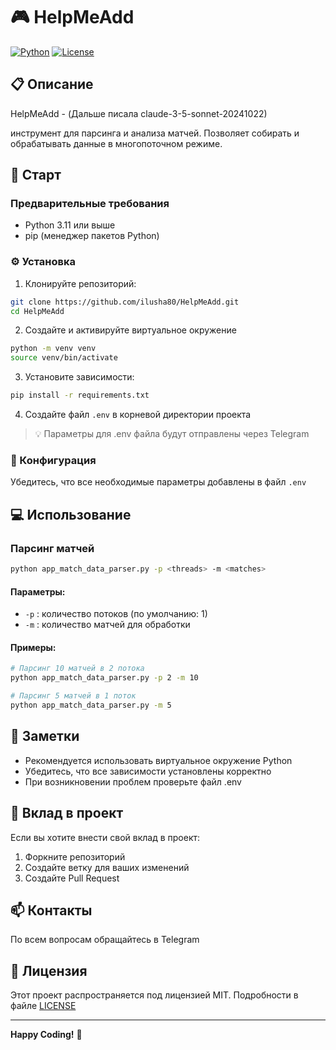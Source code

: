 # 🎮 HelpMeAdd

[![Python](https://img.shields.io/badge/Python-3.11%2B-blue)](https://www.python.org/downloads/)
[![License](https://img.shields.io/badge/license-MIT-green)](LICENSE)

## 📋 Описание
HelpMeAdd - (Дальше писала claude-3-5-sonnet-20241022)

инструмент для парсинга и анализа матчей. Позволяет собирать и обрабатывать данные в многопоточном режиме.

## 🚀 Старт

### Предварительные требования
- Python 3.11 или выше
- pip (менеджер пакетов Python)

### ⚙️ Установка

1. Клонируйте репозиторий:
```bash
git clone https://github.com/ilusha80/HelpMeAdd.git
cd HelpMeAdd
```

2. Создайте и активируйте виртуальное окружение
```bash
python -m venv venv
source venv/bin/activate
```
3. Установите зависимости:
```bash
pip install -r requirements.txt
```

4. Создайте файл `.env` в корневой директории проекта
> 💡 Параметры для .env файла будут отправлены через Telegram

### 🔧 Конфигурация
Убедитесь, что все необходимые параметры добавлены в файл `.env`

## 💻 Использование

### Парсинг матчей

```bash
python app_match_data_parser.py -p <threads> -m <matches>
```

#### Параметры:
- `-p` : количество потоков (по умолчанию: 1)
- `-m` : количество матчей для обработки

#### Примеры:
```bash
# Парсинг 10 матчей в 2 потока
python app_match_data_parser.py -p 2 -m 10

# Парсинг 5 матчей в 1 поток
python app_match_data_parser.py -m 5
```

## 📝 Заметки
- Рекомендуется использовать виртуальное окружение Python
- Убедитесь, что все зависимости установлены корректно
- При возникновении проблем проверьте файл .env

## 🤝 Вклад в проект
Если вы хотите внести свой вклад в проект:
1. Форкните репозиторий
2. Создайте ветку для ваших изменений
3. Создайте Pull Request

## 📫 Контакты
По всем вопросам обращайтесь в Telegram

## 📄 Лицензия
Этот проект распространяется под лицензией MIT. Подробности в файле [LICENSE](LICENSE)

---
**Happy Coding!** 🎉